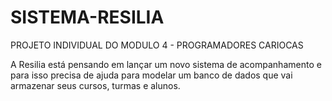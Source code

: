 # SISTEMA-RESILIA
PROJETO INDIVIDUAL DO MODULO 4 - PROGRAMADORES CARIOCAS

A Resilia está pensando em lançar um novo sistema de
acompanhamento e para isso precisa de ajuda para modelar um
banco de dados que vai armazenar seus cursos, turmas e alunos.


